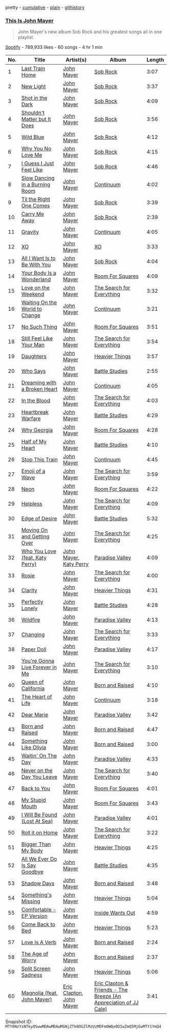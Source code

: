 pretty - [cumulative](/playlists/cumulative/37i9dQZF1DWYrlaUEYy4Vg.md) - [plain](/playlists/plain/37i9dQZF1DWYrlaUEYy4Vg) - [githistory](https://github.githistory.xyz/mackorone/spotify-playlist-archive/blob/main/playlists/plain/37i9dQZF1DWYrlaUEYy4Vg)

### [This Is John Mayer](https://open.spotify.com/playlist/37i9dQZF1DWYrlaUEYy4Vg)

> John Mayer's new album Sob Rock and his greatest songs all in one playlist.

[Spotify](https://open.spotify.com/user/spotify) - 789,933 likes - 60 songs - 4 hr 1 min

| No. | Title | Artist(s) | Album | Length |
|---|---|---|---|---|
| 1 | [Last Train Home](https://open.spotify.com/track/0tgBtQ0ISnMQOKorrN9HLX) | [John Mayer](https://open.spotify.com/artist/0hEurMDQu99nJRq8pTxO14) | [Sob Rock](https://open.spotify.com/album/2JmfwvRDitJlTUoLCkp61z) | 3:07 |
| 2 | [New Light](https://open.spotify.com/track/4T6FWA703h6H7zk1FoSARw) | [John Mayer](https://open.spotify.com/artist/0hEurMDQu99nJRq8pTxO14) | [Sob Rock](https://open.spotify.com/album/2JmfwvRDitJlTUoLCkp61z) | 3:37 |
| 3 | [Shot in the Dark](https://open.spotify.com/track/239yM7BAQ2CkNc61ogPGXo) | [John Mayer](https://open.spotify.com/artist/0hEurMDQu99nJRq8pTxO14) | [Sob Rock](https://open.spotify.com/album/2JmfwvRDitJlTUoLCkp61z) | 4:09 |
| 4 | [Shouldn't Matter but It Does](https://open.spotify.com/track/3MthJpM1IEYp2ulZe00LvP) | [John Mayer](https://open.spotify.com/artist/0hEurMDQu99nJRq8pTxO14) | [Sob Rock](https://open.spotify.com/album/2JmfwvRDitJlTUoLCkp61z) | 3:56 |
| 5 | [Wild Blue](https://open.spotify.com/track/4VFGpluBaU1WcquEMzhSz6) | [John Mayer](https://open.spotify.com/artist/0hEurMDQu99nJRq8pTxO14) | [Sob Rock](https://open.spotify.com/album/2JmfwvRDitJlTUoLCkp61z) | 4:12 |
| 6 | [Why You No Love Me](https://open.spotify.com/track/3hwjxbqGvTRUPi38fLgeM7) | [John Mayer](https://open.spotify.com/artist/0hEurMDQu99nJRq8pTxO14) | [Sob Rock](https://open.spotify.com/album/2JmfwvRDitJlTUoLCkp61z) | 4:15 |
| 7 | [I Guess I Just Feel Like](https://open.spotify.com/track/4Im6GRj17qa7NW76OsJh1s) | [John Mayer](https://open.spotify.com/artist/0hEurMDQu99nJRq8pTxO14) | [Sob Rock](https://open.spotify.com/album/2JmfwvRDitJlTUoLCkp61z) | 4:46 |
| 8 | [Slow Dancing in a Burning Room](https://open.spotify.com/track/2jdAk8ATWIL3dwT47XpRfu) | [John Mayer](https://open.spotify.com/artist/0hEurMDQu99nJRq8pTxO14) | [Continuum](https://open.spotify.com/album/1Xsprdt1q9rOzTic7b9zYM) | 4:02 |
| 9 | [Til the Right One Comes](https://open.spotify.com/track/4f0xBbWvKWmuB17yebh24a) | [John Mayer](https://open.spotify.com/artist/0hEurMDQu99nJRq8pTxO14) | [Sob Rock](https://open.spotify.com/album/2JmfwvRDitJlTUoLCkp61z) | 3:39 |
| 10 | [Carry Me Away](https://open.spotify.com/track/4Szq4dulKN9bOvLRW6uMdZ) | [John Mayer](https://open.spotify.com/artist/0hEurMDQu99nJRq8pTxO14) | [Sob Rock](https://open.spotify.com/album/2JmfwvRDitJlTUoLCkp61z) | 2:39 |
| 11 | [Gravity](https://open.spotify.com/track/3SktMqZmo3M9zbB7oKMIF7) | [John Mayer](https://open.spotify.com/artist/0hEurMDQu99nJRq8pTxO14) | [Continuum](https://open.spotify.com/album/1Xsprdt1q9rOzTic7b9zYM) | 4:05 |
| 12 | [XO](https://open.spotify.com/track/7cpCU3Denug5NGZsSpQl8v) | [John Mayer](https://open.spotify.com/artist/0hEurMDQu99nJRq8pTxO14) | [XO](https://open.spotify.com/album/305TANxsPTFkiqS4cEilx1) | 3:33 |
| 13 | [All I Want Is to Be With You](https://open.spotify.com/track/0wcEUeOslMI8dPB7QjUMiW) | [John Mayer](https://open.spotify.com/artist/0hEurMDQu99nJRq8pTxO14) | [Sob Rock](https://open.spotify.com/album/2JmfwvRDitJlTUoLCkp61z) | 4:04 |
| 14 | [Your Body Is a Wonderland](https://open.spotify.com/track/7vFv0yFGMJW3qVXbAd9BK9) | [John Mayer](https://open.spotify.com/artist/0hEurMDQu99nJRq8pTxO14) | [Room For Squares](https://open.spotify.com/album/3yHOaiXecTJVUdn7mApZ48) | 4:09 |
| 15 | [Love on the Weekend](https://open.spotify.com/track/0oiCeOPwm4zhwfyIpAE37y) | [John Mayer](https://open.spotify.com/artist/0hEurMDQu99nJRq8pTxO14) | [The Search for Everything](https://open.spotify.com/album/0jZFu2tihRJ65iYAo0oOtP) | 3:32 |
| 16 | [Waiting On the World to Change](https://open.spotify.com/track/5imShWWzwqfAJ9gXFpGAQh) | [John Mayer](https://open.spotify.com/artist/0hEurMDQu99nJRq8pTxO14) | [Continuum](https://open.spotify.com/album/1Xsprdt1q9rOzTic7b9zYM) | 3:21 |
| 17 | [No Such Thing](https://open.spotify.com/track/6Vecwo7AHst9V2CE3kmwr0) | [John Mayer](https://open.spotify.com/artist/0hEurMDQu99nJRq8pTxO14) | [Room For Squares](https://open.spotify.com/album/3yHOaiXecTJVUdn7mApZ48) | 3:51 |
| 18 | [Still Feel Like Your Man](https://open.spotify.com/track/1LM6t24SjQr2bJHqeGIR4U) | [John Mayer](https://open.spotify.com/artist/0hEurMDQu99nJRq8pTxO14) | [The Search for Everything](https://open.spotify.com/album/0jZFu2tihRJ65iYAo0oOtP) | 3:54 |
| 19 | [Daughters](https://open.spotify.com/track/5FPnjikbwlDMULCCCa6ZCJ) | [John Mayer](https://open.spotify.com/artist/0hEurMDQu99nJRq8pTxO14) | [Heavier Things](https://open.spotify.com/album/6WivmTXugLZLmAWnZhlz7g) | 3:57 |
| 20 | [Who Says](https://open.spotify.com/track/0HLWvLKQWpFdPhgk6ym58n) | [John Mayer](https://open.spotify.com/artist/0hEurMDQu99nJRq8pTxO14) | [Battle Studies](https://open.spotify.com/album/1V5vQRMWTNGmqwxY8jMVou) | 2:55 |
| 21 | [Dreaming with a Broken Heart](https://open.spotify.com/track/7keXdrB4mz57u4b8YkCwag) | [John Mayer](https://open.spotify.com/artist/0hEurMDQu99nJRq8pTxO14) | [Continuum](https://open.spotify.com/album/1Xsprdt1q9rOzTic7b9zYM) | 4:05 |
| 22 | [In the Blood](https://open.spotify.com/track/77Y57qRJBvkGCUw9qs0qMg) | [John Mayer](https://open.spotify.com/artist/0hEurMDQu99nJRq8pTxO14) | [The Search for Everything](https://open.spotify.com/album/0jZFu2tihRJ65iYAo0oOtP) | 4:03 |
| 23 | [Heartbreak Warfare](https://open.spotify.com/track/4gs07VlJST4bdxGbBsXVue) | [John Mayer](https://open.spotify.com/artist/0hEurMDQu99nJRq8pTxO14) | [Battle Studies](https://open.spotify.com/album/1V5vQRMWTNGmqwxY8jMVou) | 4:29 |
| 24 | [Why Georgia](https://open.spotify.com/track/1c7UYTut2SBOPq64o2t0uN) | [John Mayer](https://open.spotify.com/artist/0hEurMDQu99nJRq8pTxO14) | [Room For Squares](https://open.spotify.com/album/3yHOaiXecTJVUdn7mApZ48) | 4:28 |
| 25 | [Half of My Heart](https://open.spotify.com/track/7hR5toSPEgwFZ78jfHdANM) | [John Mayer](https://open.spotify.com/artist/0hEurMDQu99nJRq8pTxO14) | [Battle Studies](https://open.spotify.com/album/1V5vQRMWTNGmqwxY8jMVou) | 4:10 |
| 26 | [Stop This Train](https://open.spotify.com/track/3E6iea9uEmB7gRru4lyP6h) | [John Mayer](https://open.spotify.com/artist/0hEurMDQu99nJRq8pTxO14) | [Continuum](https://open.spotify.com/album/1Xsprdt1q9rOzTic7b9zYM) | 4:45 |
| 27 | [Emoji of a Wave](https://open.spotify.com/track/5ddXMXmXZ2FN4iliTG20nO) | [John Mayer](https://open.spotify.com/artist/0hEurMDQu99nJRq8pTxO14) | [The Search for Everything](https://open.spotify.com/album/0jZFu2tihRJ65iYAo0oOtP) | 3:59 |
| 28 | [Neon](https://open.spotify.com/track/7Kohy4v3KLWfUXlv9N3feB) | [John Mayer](https://open.spotify.com/artist/0hEurMDQu99nJRq8pTxO14) | [Room For Squares](https://open.spotify.com/album/3yHOaiXecTJVUdn7mApZ48) | 4:22 |
| 29 | [Helpless](https://open.spotify.com/track/701DK0It9f7iurRnzKvF0y) | [John Mayer](https://open.spotify.com/artist/0hEurMDQu99nJRq8pTxO14) | [The Search for Everything](https://open.spotify.com/album/0jZFu2tihRJ65iYAo0oOtP) | 4:09 |
| 30 | [Edge of Desire](https://open.spotify.com/track/5gbxzSqABThINGDb7vIiwe) | [John Mayer](https://open.spotify.com/artist/0hEurMDQu99nJRq8pTxO14) | [Battle Studies](https://open.spotify.com/album/1V5vQRMWTNGmqwxY8jMVou) | 5:32 |
| 31 | [Moving On and Getting Over](https://open.spotify.com/track/1crSsvtU9wZB15dIQXV2QH) | [John Mayer](https://open.spotify.com/artist/0hEurMDQu99nJRq8pTxO14) | [The Search for Everything](https://open.spotify.com/album/0jZFu2tihRJ65iYAo0oOtP) | 4:25 |
| 32 | [Who You Love \(feat\. Katy Perry\)](https://open.spotify.com/track/7IByJvSqRFltGyiiIiL4wn) | [John Mayer](https://open.spotify.com/artist/0hEurMDQu99nJRq8pTxO14), [Katy Perry](https://open.spotify.com/artist/6jJ0s89eD6GaHleKKya26X) | [Paradise Valley](https://open.spotify.com/album/712VoD72K500yLhhgqCyVe) | 4:09 |
| 33 | [Rosie](https://open.spotify.com/track/5KsLlcmWDoHUoJFzRw14wD) | [John Mayer](https://open.spotify.com/artist/0hEurMDQu99nJRq8pTxO14) | [The Search for Everything](https://open.spotify.com/album/0jZFu2tihRJ65iYAo0oOtP) | 4:00 |
| 34 | [Clarity](https://open.spotify.com/track/6atVS7UZBxoyJkkteM62u5) | [John Mayer](https://open.spotify.com/artist/0hEurMDQu99nJRq8pTxO14) | [Heavier Things](https://open.spotify.com/album/6WivmTXugLZLmAWnZhlz7g) | 4:31 |
| 35 | [Perfectly Lonely](https://open.spotify.com/track/42dbDZX9bsEGqMZWYmnR7J) | [John Mayer](https://open.spotify.com/artist/0hEurMDQu99nJRq8pTxO14) | [Battle Studies](https://open.spotify.com/album/1V5vQRMWTNGmqwxY8jMVou) | 4:28 |
| 36 | [Wildfire](https://open.spotify.com/track/0QTCTu0CXv4X1JEE4gNpGv) | [John Mayer](https://open.spotify.com/artist/0hEurMDQu99nJRq8pTxO14) | [Paradise Valley](https://open.spotify.com/album/712VoD72K500yLhhgqCyVe) | 4:13 |
| 37 | [Changing](https://open.spotify.com/track/6eIygPhGcBFKKcxlGTJlY0) | [John Mayer](https://open.spotify.com/artist/0hEurMDQu99nJRq8pTxO14) | [The Search for Everything](https://open.spotify.com/album/0jZFu2tihRJ65iYAo0oOtP) | 3:33 |
| 38 | [Paper Doll](https://open.spotify.com/track/5FDh0G5oQ2UD9JxWiDCT1x) | [John Mayer](https://open.spotify.com/artist/0hEurMDQu99nJRq8pTxO14) | [Paradise Valley](https://open.spotify.com/album/712VoD72K500yLhhgqCyVe) | 4:17 |
| 39 | [You're Gonna Live Forever in Me](https://open.spotify.com/track/51lPx6ZCSalL2kvSrDUyJc) | [John Mayer](https://open.spotify.com/artist/0hEurMDQu99nJRq8pTxO14) | [The Search for Everything](https://open.spotify.com/album/0jZFu2tihRJ65iYAo0oOtP) | 3:10 |
| 40 | [Queen of California](https://open.spotify.com/track/0CETmgFGt8Ne8vLnaLcduU) | [John Mayer](https://open.spotify.com/artist/0hEurMDQu99nJRq8pTxO14) | [Born and Raised](https://open.spotify.com/album/6S0BIiWtnqU0PtumXMpin0) | 4:10 |
| 41 | [The Heart of Life](https://open.spotify.com/track/78DwRIo6Vj6wqteyerGetr) | [John Mayer](https://open.spotify.com/artist/0hEurMDQu99nJRq8pTxO14) | [Continuum](https://open.spotify.com/album/1Xsprdt1q9rOzTic7b9zYM) | 3:18 |
| 42 | [Dear Marie](https://open.spotify.com/track/5Aq5TIy9jVK70aL7xcE9oa) | [John Mayer](https://open.spotify.com/artist/0hEurMDQu99nJRq8pTxO14) | [Paradise Valley](https://open.spotify.com/album/712VoD72K500yLhhgqCyVe) | 3:42 |
| 43 | [Born and Raised](https://open.spotify.com/track/5RYTpsSI7op7UZznXWqhIP) | [John Mayer](https://open.spotify.com/artist/0hEurMDQu99nJRq8pTxO14) | [Born and Raised](https://open.spotify.com/album/6S0BIiWtnqU0PtumXMpin0) | 4:47 |
| 44 | [Something Like Olivia](https://open.spotify.com/track/1aiDlPLPljMFUylWjMZras) | [John Mayer](https://open.spotify.com/artist/0hEurMDQu99nJRq8pTxO14) | [Born and Raised](https://open.spotify.com/album/6S0BIiWtnqU0PtumXMpin0) | 3:00 |
| 45 | [Waitin' On The Day](https://open.spotify.com/track/58ImA5yX8b5UkLy9MDXwWO) | [John Mayer](https://open.spotify.com/artist/0hEurMDQu99nJRq8pTxO14) | [Paradise Valley](https://open.spotify.com/album/712VoD72K500yLhhgqCyVe) | 4:33 |
| 46 | [Never on the Day You Leave](https://open.spotify.com/track/3TQbr3G3U5wlwEJejmqC1F) | [John Mayer](https://open.spotify.com/artist/0hEurMDQu99nJRq8pTxO14) | [The Search for Everything](https://open.spotify.com/album/0jZFu2tihRJ65iYAo0oOtP) | 3:40 |
| 47 | [Back to You](https://open.spotify.com/track/3brCbW1KbGBUvMsqUhHQEy) | [John Mayer](https://open.spotify.com/artist/0hEurMDQu99nJRq8pTxO14) | [Room For Squares](https://open.spotify.com/album/3yHOaiXecTJVUdn7mApZ48) | 4:01 |
| 48 | [My Stupid Mouth](https://open.spotify.com/track/3jFP1e8IUpD9QbltEI1Hcg) | [John Mayer](https://open.spotify.com/artist/0hEurMDQu99nJRq8pTxO14) | [Room For Squares](https://open.spotify.com/album/3yHOaiXecTJVUdn7mApZ48) | 3:43 |
| 49 | [I Will Be Found \(Lost At Sea\)](https://open.spotify.com/track/05Ez6KwjICkscWQVTsT3f5) | [John Mayer](https://open.spotify.com/artist/0hEurMDQu99nJRq8pTxO14) | [Paradise Valley](https://open.spotify.com/album/712VoD72K500yLhhgqCyVe) | 4:01 |
| 50 | [Roll it on Home](https://open.spotify.com/track/0Zrug5Ry3x6x60lohpEU0C) | [John Mayer](https://open.spotify.com/artist/0hEurMDQu99nJRq8pTxO14) | [The Search for Everything](https://open.spotify.com/album/0jZFu2tihRJ65iYAo0oOtP) | 3:22 |
| 51 | [Bigger Than My Body](https://open.spotify.com/track/0Jh9EBGN205Yc7JN2zZ2f1) | [John Mayer](https://open.spotify.com/artist/0hEurMDQu99nJRq8pTxO14) | [Heavier Things](https://open.spotify.com/album/6WivmTXugLZLmAWnZhlz7g) | 4:25 |
| 52 | [All We Ever Do Is Say Goodbye](https://open.spotify.com/track/5DydMbw2U5Oh1OckJIsniN) | [John Mayer](https://open.spotify.com/artist/0hEurMDQu99nJRq8pTxO14) | [Battle Studies](https://open.spotify.com/album/1V5vQRMWTNGmqwxY8jMVou) | 4:35 |
| 53 | [Shadow Days](https://open.spotify.com/track/3RgR3cFZ6xh7MlB9DURK6e) | [John Mayer](https://open.spotify.com/artist/0hEurMDQu99nJRq8pTxO14) | [Born and Raised](https://open.spotify.com/album/6S0BIiWtnqU0PtumXMpin0) | 3:48 |
| 54 | [Something's Missing](https://open.spotify.com/track/4ibzxSKw3a6rtIorruN5GO) | [John Mayer](https://open.spotify.com/artist/0hEurMDQu99nJRq8pTxO14) | [Heavier Things](https://open.spotify.com/album/6WivmTXugLZLmAWnZhlz7g) | 5:04 |
| 55 | [Comfortable \- EP Version](https://open.spotify.com/track/26PnyFUmYdeRG7nQrsTpHc) | [John Mayer](https://open.spotify.com/artist/0hEurMDQu99nJRq8pTxO14) | [Inside Wants Out](https://open.spotify.com/album/5KMP6XLSrhsswEuN2A9VO2) | 4:59 |
| 56 | [Come Back to Bed](https://open.spotify.com/track/1wU7z5XE8oa66ZvUlYAKfK) | [John Mayer](https://open.spotify.com/artist/0hEurMDQu99nJRq8pTxO14) | [Heavier Things](https://open.spotify.com/album/6WivmTXugLZLmAWnZhlz7g) | 5:23 |
| 57 | [Love Is A Verb](https://open.spotify.com/track/03XjpGGdsIPouALXem2Cku) | [John Mayer](https://open.spotify.com/artist/0hEurMDQu99nJRq8pTxO14) | [Born and Raised](https://open.spotify.com/album/6S0BIiWtnqU0PtumXMpin0) | 2:24 |
| 58 | [The Age of Worry](https://open.spotify.com/track/1RywwImkBFUEVcRTBmw7vL) | [John Mayer](https://open.spotify.com/artist/0hEurMDQu99nJRq8pTxO14) | [Born and Raised](https://open.spotify.com/album/6S0BIiWtnqU0PtumXMpin0) | 2:37 |
| 59 | [Split Screen Sadness](https://open.spotify.com/track/2eMVogxm08LgfgnWpahooV) | [John Mayer](https://open.spotify.com/artist/0hEurMDQu99nJRq8pTxO14) | [Heavier Things](https://open.spotify.com/album/6WivmTXugLZLmAWnZhlz7g) | 5:06 |
| 60 | [Magnolia \(feat\. John Mayer\)](https://open.spotify.com/track/0VzLAYIns618H651sG09Gp) | [Eric Clapton](https://open.spotify.com/artist/6PAt558ZEZl0DmdXlnjMgD), [John Mayer](https://open.spotify.com/artist/0hEurMDQu99nJRq8pTxO14) | [Eric Clapton & Friends \- The Breeze \(An Appreciation of JJ Cale\)](https://open.spotify.com/album/21swqoPE6wszY0IC8sJEYs) | 3:41 |

Snapshot ID: `MTY0NzYxNTkyOSwwMDAwMDAwMGNjZTk0OGZlMzUzMDFmOWQxODIwZmQ5MjEwMTY1YmQ4`
